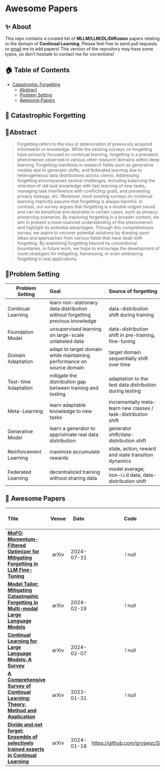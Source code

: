 # Awesome Papers

## ✨ About
This repo contains a curated list of **MLLM/LLM/DL/Diffusion** papers relating to the domain of **Continual Learning**.
Please feel free to send pull requests or [email](qzk0919@connect.hku.hk) me to add papers! 
This version of the repository may have some typos, so don’t hesitate to contact me for corrections!

<!-- ******* 0-Content Table ******* -->
 ## 🏠 Table of Contents
 - [Catastrophic Forgetting](#catastrophic-forgetting)
   - [Abstract](#abstract)
   - [Problem Setting](#problem-setting)
   - [Awesome Papers](#awesome-papers)


<!-- ******* 1-Catastrophic Forgetting******* -->
## 📄 Catastrophic Forgetting

## 🐳Abstract
> Forgetting refers to the loss or deterioration of previously acquired information or knowledge. While the existing surveys on forgetting have primarily focused on continual learning, forgetting is a prevalent phenomenon observed in various other research domains within deep learning. Forgetting manifests in research fields such as generative models due to generator shifts, and federated learning due to heterogeneous data distributions across clients. Addressing forgetting encompasses several challenges, including balancing the retention of old task knowledge with fast learning of new tasks, managing task interference with conflicting goals, and preventing privacy leakage, etc. Moreover, most existing surveys on continual learning implicitly assume that forgetting is always harmful. In contrast, our survey argues that forgetting is a double-edged sword and can be beneficial and desirable in certain cases, such as privacy-preserving scenarios. By exploring forgetting in a broader context, we aim to present a more nuanced understanding of this phenomenon and highlight its potential advantages. Through this comprehensive survey, we aspire to uncover potential solutions by drawing upon ideas and approaches from various fields that have dealt with forgetting. By examining forgetting beyond its conventional boundaries, in future work, we hope to encourage the development of novel strategies for mitigating, harnessing, or even embracing forgetting in real applications.

## 🙋Problem Setting

| **Problem Setting** | **Goal** | **Source of forgetting** | 
| --------------- | :---- | :---- |
| Continual Learning | learn non-stationary data distribution without forgetting previous knowledge  | data-distribution shift during training |
| Foundation Model |unsupervised learning on large-scale unlabeled data | data-distribution shift in pre-training, fine-tuning  |
| Domain Adaptation | adapt to target domain while maintaining performance on source domain | target domain sequentially shift over time |
| Test-time Adaptation |mitigate the distribution gap between training and testing | adaptation to the test data distribution during testing|
| Meta-Learning | learn adaptable knowledge to new tasks | incrementally meta-learn new classes / task-distribution shift  |
| Generative Model | learn a generator to appriximate real data distribution | generator shift/data-distribution shift |
| Reinforcement Learning | maximize accumulate rewards | state, action, reward and state transition dynamics|
| Federated Learning | decentralized training without sharing data |  model average; non-i.i.d data; data-distribution shift |

<!-- | Self-Supervised Learning | unsupervised pre-training | data-distribution shift | -->

## 📝 Awesome Papers
|  Title  |   Venue  |   Date   |   Code   |   Notes  |   Harm or Benefit  |
|:--------|:--------:|:--------:|:--------:|:--------:| :--------:|
| [**MoFO: Momentum-Filtered Optimizer for Mitigating Forgetting in LLM Fine-Tuning**](https://arxiv.org/pdf/2407.20999v2) | arXiv | 2024-07-31 | ! null | Forgetting in Fine-Tuning Foundation LLM | harm |
| [**Model Tailor: Mitigating Catastrophic Forgetting in Multi-modal Large Language Models**](https://arxiv.org/abs/2402.12048) | arXiv | 2024-02-19 | ! null | Ensemble to mitigate forgetting in MLLM| harm |
| [**Continual Learning for Large Language Models: A Survey**](https://arxiv.org/pdf/2402.01364) | arXiv | 2024-02-07 | ! null | Continual Learning in LLM | survey |
| [**A Comprehensive Survey of Continual Learning: Theory, Method and Application**](https://arxiv.org/abs/2302.00487) | arXiv | 2023-01-31 | ! null | Continual Learning in LLM | survey |
| [**Divide and not forget: Ensemble of selectively trained experts in Continual Learning**](https://arxiv.org/abs/2401.10191) | arXiv | 2024-01-18 | https://github.com/grypesc/SEED | Architecture based method to mitigate CF | harm |

